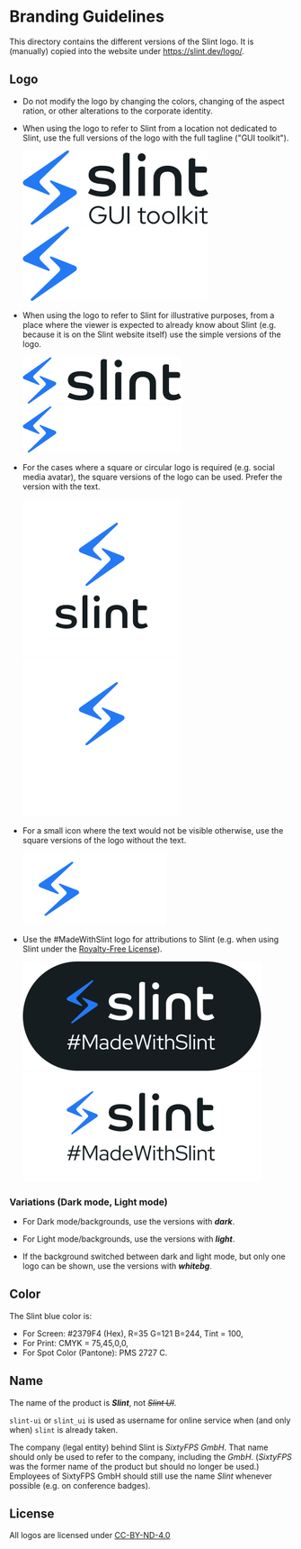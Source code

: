 <!-- Copyright © SixtyFPS GmbH <info@slint.dev> ; SPDX-License-Identifier: GPL-3.0-only OR LicenseRef-Slint-Royalty-free-2.0 OR LicenseRef-Slint-Software-3.0 -->

# Branding Guidelines

This directory contains the different versions of the Slint logo.
It is (manually) copied into the website under <https://slint.dev/logo/>.

## Logo

* Do not modify the logo by changing the colors, changing of the aspect ration,
   or other alterations to the corporate identity.

* When using the logo to refer to Slint from a location not dedicated to Slint,
   use the full versions of the logo with the full tagline ("GUI toolkit").

   ![Slint logo full light](./slint-logo-full-light.svg#gh-light-mode-only)![Slint logo full dark](./slint-logo-full-dark.svg#gh-dark-mode-only)

* When using the logo to refer to Slint for illustrative purposes, from a place
   where the viewer is expected to already know about Slint (e.g. because it is
   on the Slint website itself) use the simple versions of the logo.

   ![Slint logo simple light](./slint-logo-simple-light.svg#gh-light-mode-only)![Slint logo simple dark](./slint-logo-simple-dark.svg#gh-dark-mode-only)

* For the cases where a square or circular logo is required (e.g. social media
   avatar), the square versions of the logo can be used. Prefer the version with
   the text.

   ![Slint logo square light](./slint-logo-square-light.svg#gh-light-mode-only)![Slint logo square dark](./slint-logo-square-dark.svg#gh-dark-mode-only)

* For a small icon where the text would not be visible otherwise, use the square
   versions of the logo without the text.

   ![Slint logo small light](./slint-logo-small-light.svg#gh-light-mode-only)![Slint logo small dark](./slint-logo-small-dark.svg#gh-dark-mode-only)

* Use the #MadeWithSlint logo for attributions to Slint (e.g. when using Slint under the [Royalty-Free License](../LICENSES/LicenseRef-Slint-Royalty-free-2.0.md)).

   ![#MadeWithSlint logo light](./MadeWithSlint-logo-light.svg#gh-light-mode-only)![#MadeWithSlint logo dark](./MadeWithSlint-logo-dark.svg#gh-dark-mode-only)

### Variations (Dark mode, Light mode)

* For Dark mode/backgrounds, use the versions with ***dark***.

* For Light mode/backgrounds, use the versions with ***light***.

* If the background switched between dark and light mode, but only one logo can be shown, use the versions with ***whitebg***.

## Color

The Slint blue color is:

* For Screen: #2379F4 (Hex), R=35 G=121 B=244, Tint = 100,
* For Print: CMYK = 75,45,0,0,
* For Spot Color (Pantone): PMS 2727 C.

## Name

The name of the product is ***Slint***, not ~~*Slint UI*~~.

`slint-ui` or `slint_ui` is used as username for online service when (and only when) `slint` is already taken.

The company (legal entity) behind Slint is *SixtyFPS GmbH*. That name should only be used to refer to the company,
including the *GmbH*. (*SixtyFPS* was the former name of the product but should no longer be used.)
Employees of SixtyFPS GmbH should still use the name *Slint* whenever possible (e.g. on conference badges).

## License

All logos are licensed under [CC-BY-ND-4.0](https://creativecommons.org/licenses/by-nd/4.0/)
